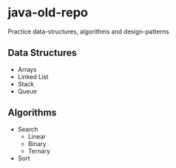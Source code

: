 # java-old-repo

Practice data-structures, algorithms and design-patterns

## Data Structures
- Arrays
- Linked List
- Stack
- Queue

## Algorithms
- Search
	- Linear
	- Binary
	- Ternary
- Sort


